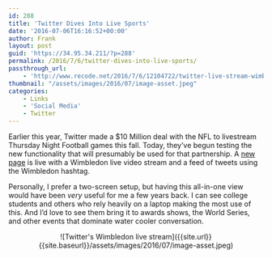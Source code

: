 ```yaml
---
id: 288
title: 'Twitter Dives Into Live Sports'
date: '2016-07-06T16:16:52+00:00'
author: Frank
layout: post
guid: 'https://34.95.34.211/?p=288'
permalink: /2016/7/6/twitter-dives-into-live-sports/
passthrough_url:
    - 'http://www.recode.net/2016/7/6/12104722/twitter-live-stream-wimbledon-nfl'
thumbnail: "/assets/images/2016/07/image-asset.jpeg"
categories:
    - Links
    - 'Social Media'
    - Twitter
---
```


Earlier this year, Twitter made a $10 Million deal with the NFL to livestream Thursday Night Football games this fall. Today, they’ve begun testing the new functionality that will presumably be used for that partnership. A [new page](https://twitter.com/i/live/750261221098594304) is live with a Wimbledon live video stream and a feed of tweets using the Wimbledon hashtag.

Personally, I prefer a two-screen setup, but having this all-in-one view would have been *very* useful for me a few years back. I can see college students and others who rely heavily on a laptop making the most use of this. And I’d love to see them bring it to awards shows, the World Series, and other events that dominate water cooler conversation.

<div markdown="1" style="text-align: center;">
![Twitter's Wimbledon live stream]({{site.url}}{{site.baseurl}}/assets/images/2016/07/image-asset.jpeg)
</div>